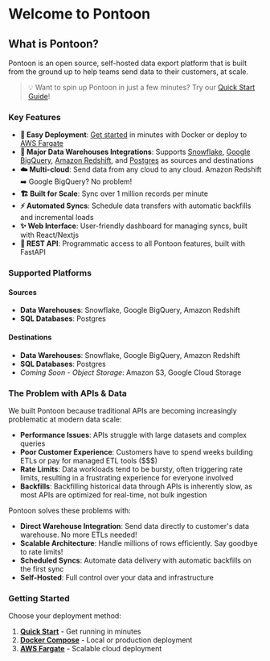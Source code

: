 # Welcome to Pontoon

## What is Pontoon?

Pontoon is an open source, self-hosted data export platform that is built from the ground up to help teams send data to their customers, at scale.

> 💡 Want to spin up Pontoon in just a few minutes? Try our [Quick Start Guide](getting-started/quick-start.md)!

### Key Features

- **🚀 Easy Deployment**: [Get started](getting-started/quick-start.md) in minutes with Docker or deploy to [AWS Fargate](getting-started/aws-fargate.md)
- **🎯 Major Data Warehouses Integrations**: Supports [Snowflake](https://www.snowflake.com/), [Google BigQuery](https://cloud.google.com/bigquery), [Amazon Redshift](https://aws.amazon.com/redshift/), and [Postgres](https://www.postgresql.org/) as sources and destinations
- **☁️ Multi-cloud**: Send data from any cloud to any cloud. Amazon Redshift ➡️ Google BigQuery? No problem!
- **🏗️ Built for Scale**: Sync over 1 million records per minute
- **⚡ Automated Syncs**: Schedule data transfers with automatic backfills and incremental loads
- **✨ Web Interface**: User-friendly dashboard for managing syncs, built with React/Nextjs
- **🔌 REST API**: Programmatic access to all Pontoon features, built with FastAPI

### Supported Platforms

#### Sources

- **Data Warehouses**: Snowflake, Google BigQuery, Amazon Redshift
- **SQL Databases**: Postgres

#### Destinations

- **Data Warehouses**: Snowflake, Google BigQuery, Amazon Redshift
- **SQL Databases**: Postgres
- _Coming Soon - Object Storage_: Amazon S3, Google Cloud Storage

### The Problem with APIs & Data

We built Pontoon because traditional APIs are becoming increasingly problematic at modern data scale:

- **Performance Issues**: APIs struggle with large datasets and complex queries
- **Poor Customer Experience**: Customers have to spend weeks building ETLs or pay for managed ETL tools ($$$)
- **Rate Limits**: Data workloads tend to be bursty, often triggering rate limits, resulting in a frustrating experience for everyone involved
- **Backfills**: Backfilling historical data through APIs is inherently slow, as most APIs are optimized for real-time, not bulk ingestion

Pontoon solves these problems with:

- **Direct Warehouse Integration**: Send data directly to customer's data warehouse. No more ETLs needed!
- **Scalable Architecture**: Handle millions of rows efficiently. Say goodbye to rate limits!
- **Scheduled Syncs**: Automate data delivery with automatic backfills on the first sync
- **Self-Hosted**: Full control over your data and infrastructure

### Getting Started

Choose your deployment method:

1. **[Quick Start](getting-started/quick-start.md)** - Get running in minutes
2. **[Docker Compose](getting-started/docker-compose.md)** - Local or production deployment
3. **[AWS Fargate](getting-started/aws-fargate.md)** - Scalable cloud deployment
